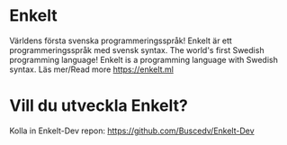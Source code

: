 # Enkelt
Världens första svenska programmeringsspråk! Enkelt är ett programmeringsspråk med svensk syntax.
The world's first Swedish programming language! Enkelt is a programming language with Swedish syntax.
 Läs mer/Read more https://enkelt.ml
 
 # Vill du utveckla Enkelt?
 Kolla in Enkelt-Dev repon: https://github.com/Buscedv/Enkelt-Dev
